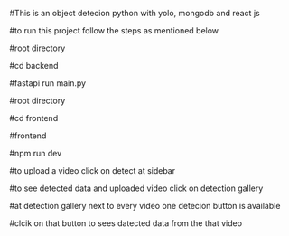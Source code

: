 #This is an object detecion python with yolo, mongodb and react js

#to run this project follow the steps as mentioned below

#root directory

#cd backend 

#fastapi run main.py

#root directory

#cd frontend 

#frontend

#npm run dev

#to upload a video click on detect at sidebar

#to see detected data and uploaded video click on detection gallery

#at detection gallery next to every video one detecion button  is available 

#clcik on that button to sees datected data from the that video

